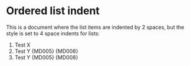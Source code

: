 # Ordered list indent

This is a document where the list items are indented by 2 spaces, but the style is
set to 4 space indents for lists:

1. Test X
  2. Test Y {MD005} {MD008}
  3. Test Y {MD005} {MD008}

